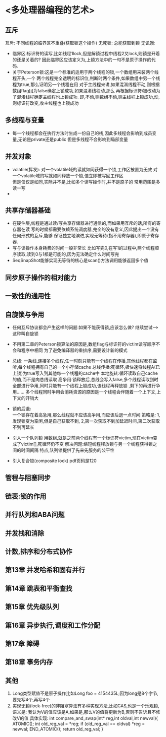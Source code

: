 # <多处理器编程的艺术>
## 互斥
互斥:      不同线程的临界区不重叠(获取锁这个操作)
无死锁:    总能获取到锁
无饥饿:    
- 临界区:标识符的读写,比如线程1lock,但是解锁过程中线程2又lock,则锁是开着的还是关着的?
        因此临界区应该定义为,上锁方法中的一句不是原子操作的代码.
- 关于Peterson锁:这是一个标准的适用于两个线程的锁,一个数组用来装两个线程开头,一个
两个线程完全透明的标识位,判断时两个条件,如果数组中另一个线程为true,那么证明另一个线程在用
对于主线程来讲,如果混淆线程不动,则根据数组flag[j]为false确定上锁成功,如果混淆线程动,那么
再根据标识符i被改动为了混淆线程确定主线程也上锁成功.
即,不动,则数组不动,则主线程上锁成功,动,则标识符改变,收主线程也上锁成功


## 多线程与变量
- 每一个线程都会在执行方法时生成一份自己的栈,因此多线程会影响到成员变量,无论是private还是public
    但是多线程不会影响到局部变量


## 并发对象
- volatile(挥发): 对一个volatile域的读就如同获得一个锁,工作区被置为无效
  对一个volatile域的写就如同释放一个锁,值立即被写回工作区   
  但是仅仅是如同,实际并不是,比如多个读写操作时,并不是原子的
  常用范围是多读一写
- 

## 共享存储器基础
- 在硬件层,线程是通过读/写共享存储器进行通信的,而如果用互斥的话,所有的寄存器在读
写的时候都需要依赖系统调度器,完全的没有意义,因此提出一个没有任何形式的互斥,能够
保证独立地演进,实现无等待(指不用寄存器),即原子寄存器.
- 写与读操作本身耗费的时间一般非常长
    比如写完0,在写1的过程中,两个线程顺序读取,读到0与1都是可能的,因为无法确定什么时间写完
- SeqSnapShot能够实现无等待的核心是scan()方法调用能够返回多个值

## 同步原子操作的相对能力
## 一致性的通用性
## 自旋锁与争用
- 任何互斥协议都会产生这样的问题:如果不能获得锁,应该怎么做?
    继续尝试-->这种叫自旋锁
- 不用第二章的Peterson锁算法的原因是,数组flag与标识符的victim读写顺序不会和程序中相同
为了避免编译器的重排序,需要设计新的模式

   
- 总线:
    一条线,连接多个线程,任一时刻只能有一个线程在传播,其他线程都在监听,每个线程拥有自己的一个小存储cache
    总线传播:死循环,极快速将线程A(已上锁)为true写入到其他每一个线程的cache中
    本地旋转:循环读取自己cache的值,而不是向总线读取
    高争用:锁释放后,总线会写入false,多个线程读取到时全部进行争用,同时只能有一个线程上锁成功,该线程再释放锁
            ,剩下的再进行争用......
            多个线程同时争用会消耗资源的原因是一个线程会伴随着一个上下文,上下文的开销大
- 锁的后退:   
    一个锁存在着高急用,那么线程就不应该高争用,而应该后退一点时间
    策略是: 1,发现锁变为空闲,但是自己获取不到, 2,第一次获取不到加延迟时间,第二次获取不到再延长
    
    
- 引入一个队列锁
    用数组,就是之前两个线程有一个标识符victim,现在victim变成了victim[],死循环仍不变
    解决问题:缩短线程释放锁与另一个线程获得锁之间的时间间隔
    特点,队列锁提供了先来先服务的公平性
-  引入复合锁(composite lock)
    pdf页码是120



   
    
   
    
    
## 管程与阻塞同步

## 链表:锁的作用

## 并行队列和ABA问题

## 并发栈和消除

## 计数,排序和分布式协作

## 第13章 并发哈希和固有并行

## 第14章 跳表和平衡查找

## 第15章 优先级队列

## 第16章 异步执行,调度和工作分配

## 第17章 障碍

## 第18章 事务内存

## 其他
1. Long类型赋值不是原子操作比如Long foo = 4154435L;因为long是8个字节,要先写4个,再写4个
2. 实现无锁(lock-free)的非阻塞算法有多种实现方法,比如CAS,也是一个乐观锁,语义是:
    我认为V的值应该是A,如果是,那么V的值将更新为B,否则不告诉且不修改V的值
    具体实现:
    int compare_and_swap(int* reg,int oldval,int newval){
        ATOMIC();
        int old_reg_val = *reg;
        if (old_reg_val == oldval)
            *reg = newval;
        END_ATOMIC();
        return old_reg_val;
    }








